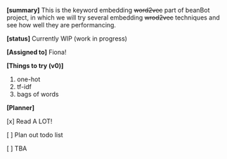 **[summary]** This is the keyword embedding ~~word2vec~~ part of beanBot project, in which we will try several embedding ~~wrod2vec~~ techniques and see how well they are performancing.

**[status]** Currently WIP (work in progress)

**[Assigned to]** Fiona!

**[Things to try (v0)]**

1. one-hot
2. tf-idf
3. bags of words

**[Planner]**

[x] Read A LOT!

[ ] Plan out todo list

[ ] TBA
